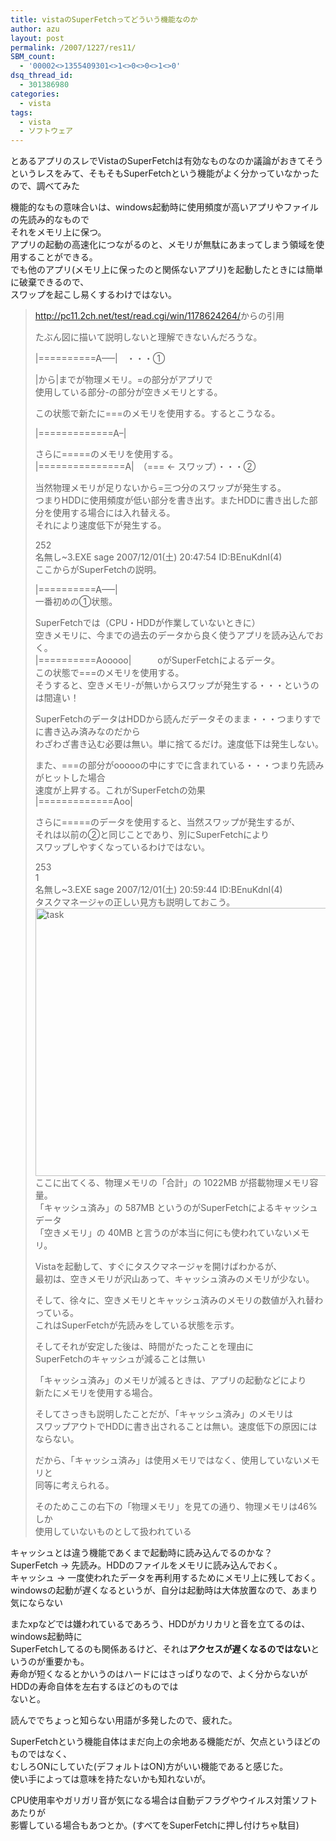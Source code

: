 ```yaml
---
title: vistaのSuperFetchってどういう機能なのか
author: azu
layout: post
permalink: /2007/1227/res11/
SBM_count:
  - '00002<>1355409301<>1<>0<>0<>1<>0'
dsq_thread_id:
  - 301386980
categories:
  - vista
tags:
  - vista
  - ソフトウェア
---
```

とあるアプリのスレでVistaのSuperFetchは有効なものなのか議論がおきてそう  
というレスをみて、そもそもSuperFetchという機能がよく分かっていなかったので、調べてみた

機能的なもの意味合いは、windows起動時に使用頻度が高いアプリやファイルの先読み的なもので  
それをメモリ上に保つ。  
アプリの起動の高速化につながるのと、メモリが無駄にあまってしまう領域を使用することができる。  
でも他のアプリ(メモリ上に保ったのと関係ないアプリ)を起動したときには簡単に破棄できるので、  
スワップを起こし易くするわけではない。

> 
<!--more-->

> <http://pc11.2ch.net/test/read.cgi/win/1178624264/>からの引用
> 
> たぶん図に描いて説明しないと理解できないんだろうな。
> 
> |==========A&#8212;&#8211;|　・・・①
> 
> |から|までが物理メモリ。=の部分がアプリで  
> 使用している部分-の部分が空きメモリとする。
> 
> この状態で新たに===のメモリを使用する。するとこうなる。
> 
> |=============A&#8211;|
> 
> さらに=====のメモリを使用する。  
> |===============A|　（=== ← スワップ）・・・②
> 
> 当然物理メモリが足りないから=三つ分のスワップが発生する。  
> つまりHDDに使用頻度が低い部分を書き出す。またHDDに書き出した部分を使用する場合には入れ替える。  
> それにより速度低下が発生する。
> 
> 252  
> 名無し~3.EXE sage 2007/12/01(土) 20:47:54 ID:BEnuKdnI(4)  
> ここからがSuperFetchの説明。
> 
> |==========A&#8212;&#8211;|  
> 一番初めの①状態。
> 
> SuperFetchでは（CPU・HDDが作業していないときに）  
> 空きメモリに、今までの過去のデータから良く使うアプリを読み込んでおく。  
> |==========Aooooo|　　　oがSuperFetchによるデータ。  
> この状態で===のメモリを使用する。  
> そうすると、空きメモリ-が無いからスワップが発生する・・・というのは間違い！
> 
> SuperFetchのデータはHDDから読んだデータそのまま・・・つまりすでに書き込み済みなのだから  
> わざわざ書き込む必要は無い。単に捨てるだけ。速度低下は発生しない。
> 
> また、===の部分がoooooの中にすでに含まれている・・・つまり先読みがヒットした場合  
> 速度が上昇する。これがSuperFetchの効果  
> |=============Aoo|
> 
> さらに=====のデータを使用すると、当然スワップが発生するが、  
> それは以前の②と同じことであり、別にSuperFetchにより  
> スワップしやすくなっているわけではない。
> 
> 253  
> 1  
> 名無し~3.EXE sage 2007/12/01(土) 20:59:44 ID:BEnuKdnI(4)  
> タスクマネージャの正しい見方も説明しておこう。  
> <img src="http://efcl.info/wp-content/uploads/2007/12/bw-uploadsimages832348.png" title="task" alt="task" border="0" height="429" width="478" />  
> ここに出てくる、物理メモリの「合計」の 1022MB が搭載物理メモリ容量。  
> 「キャッシュ済み」の 587MB というのがSuperFetchによるキャッシュデータ  
> 「空きメモリ」の 40MB と言うのが本当に何にも使われていないメモリ。
> 
> Vistaを起動して、すぐにタスクマネージャを開けばわかるが、  
> 最初は、空きメモリが沢山あって、キャッシュ済みのメモリが少ない。
> 
> そして、徐々に、空きメモリとキャッシュ済みのメモリの数値が入れ替わっている。  
> これはSuperFetchが先読みをしている状態を示す。
> 
> そしてそれが安定した後は、時間がたったことを理由に  
> SuperFetchのキャッシュが減ることは無い
> 
> 「キャッシュ済み」のメモリが減るときは、アプリの起動などにより  
> 新たにメモリを使用する場合。
> 
> そしてさっきも説明したことだが、「キャッシュ済み」のメモリは  
> スワップアウトでHDDに書き出されることは無い。速度低下の原因にはならない。
> 
> だから、「キャッシュ済み」は使用メモリではなく、使用していないメモリと  
> 同等に考えられる。
> 
> そのためここの右下の「物理メモリ」を見ての通り、物理メモリは46%しか  
> 使用していないものとして扱われている

キャッシュとは違う機能であくまで起動時に読み込んでるのかな？  
SuperFetch → 先読み。HDDのファイルをメモリに読み込んでおく。  
キャッシュ → 一度使われたデータを再利用するためにメモリ上に残しておく。  
windowsの起動が遅くなるというが、自分は起動時は大体放置なので、あまり気にならない

またxpなどでは嫌われているであろう、HDDがカリカリと音を立てるのは、windows起動時に  
SuperFetchしてるのも関係あるけど、それは**アクセスが遅くなるのではない**というのが重要かも。  
寿命が短くなるとかいうのはハードにはさっぱりなので、よく分からないがHDDの寿命自体を左右するほどのものでは  
ないと。

読んででちょっと知らない用語が多発したので、疲れた。

SuperFetchという機能自体はまだ向上の余地ある機能だが、欠点というほどのものではなく、  
むしろONにしていた(デフォルトはON)方がいい機能であると感じた。  
使い手によっては意味を持たないかも知れないが。

CPU使用率やガリガリ音が気になる場合は自動デフラグやウイルス対策ソフトあたりが  
影響している場合もあつとか。(すべてをSuperFetchに押し付けちゃ駄目)